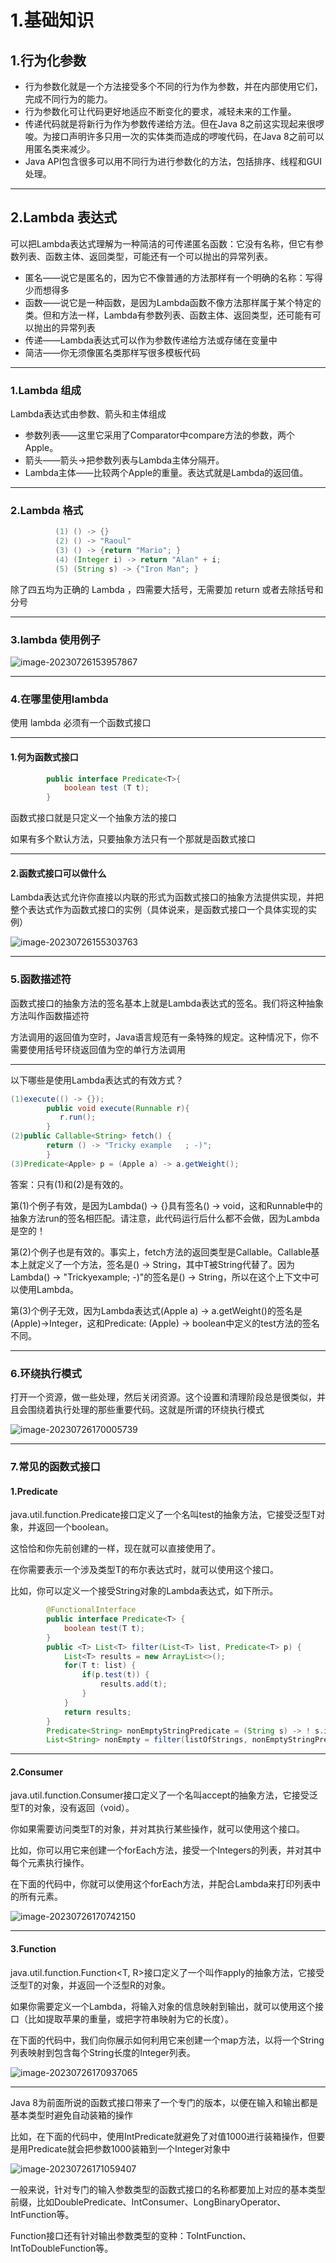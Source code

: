 # 1.基础知识

## 1.行为化参数

* 行为参数化就是一个方法接受多个不同的行为作为参数，并在内部使用它们，完成不同行为的能力。
* 行为参数化可让代码更好地适应不断变化的要求，减轻未来的工作量。
* 传递代码就是将新行为作为参数传递给方法。但在Java 8之前这实现起来很啰唆。为接口声明许多只用一次的实体类而造成的啰唆代码，在Java 8之前可以用匿名类来减少。
* Java API包含很多可以用不同行为进行参数化的方法，包括排序、线程和GUI处理。

---

## 2.Lambda 表达式

可以把Lambda表达式理解为一种简洁的可传递匿名函数：它没有名称，但它有参数列表、函数主体、返回类型，可能还有一个可以抛出的异常列表。

* 匿名——说它是匿名的，因为它不像普通的方法那样有一个明确的名称：写得少而想得多
* 函数——说它是一种函数，是因为Lambda函数不像方法那样属于某个特定的类。但和方法一样，Lambda有参数列表、函数主体、返回类型，还可能有可以抛出的异常列表
* 传递——Lambda表达式可以作为参数传递给方法或存储在变量中
* 简洁——你无须像匿名类那样写很多模板代码

---

### 1.Lambda 组成

Lambda表达式由参数、箭头和主体组成

* 参数列表——这里它采用了Comparator中compare方法的参数，两个Apple。
* 箭头——箭头->把参数列表与Lambda主体分隔开。
* Lambda主体——比较两个Apple的重量。表达式就是Lambda的返回值。

---

### 2.Lambda 格式

```java
          (1) () -> {}
          (2) () -> "Raoul"
          (3) () -> {return "Mario"; }
          (4) (Integer i) -> return "Alan" + i;
          (5) (String s) -> {"Iron Man"; }
```

除了四五均为正确的 Lambda ，四需要大括号，无需要加 return 或者去除括号和分号

---

### 3.lambda 使用例子

![image-20230726153957867](images/image-20230726153957867.png)

---

### 4.在哪里使用lambda

使用 lambda 必须有一个函数式接口

---

#### 1.何为函数式接口

```java
        public interface Predicate<T>{
            boolean test (T t);
        }
```

函数式接口就是只定义一个抽象方法的接口

如果有多个默认方法，只要抽象方法只有一个那就是函数式接口

---

#### 2.函数式接口可以做什么

Lambda表达式允许你直接以内联的形式为函数式接口的抽象方法提供实现，并把整个表达式作为函数式接口的实例（具体说来，是函数式接口一个具体实现的实例）

![image-20230726155303763](images/image-20230726155303763.png)

---

### 5.函数描述符

函数式接口的抽象方法的签名基本上就是Lambda表达式的签名。我们将这种抽象方法叫作函数描述符

方法调用的返回值为空时，Java语言规范有一条特殊的规定。这种情况下，你不需要使用括号环绕返回值为空的单行方法调用

---

以下哪些是使用Lambda表达式的有效方式？

```java 
(1)execute(() -> {});
        public void execute(Runnable r){
           r.run();
        }
(2)public Callable<String> fetch() {
        return () -> "Tricky example   ; -)";
        }
(3)Predicate<Apple> p = (Apple a) -> a.getWeight();
```

答案：只有(1)和(2)是有效的。

第(1)个例子有效，是因为Lambda() -> {}具有签名() -> void，这和Runnable中的抽象方法run的签名相匹配。请注意，此代码运行后什么都不会做，因为Lambda是空的！

第(2)个例子也是有效的。事实上，fetch方法的返回类型是Callable<String>。Callable<String>基本上就定义了一个方法，签名是() -> String，其中T被String代替了。因为Lambda() -> "Trickyexample; -)"的签名是() -> String，所以在这个上下文中可以使用Lambda。

第(3)个例子无效，因为Lambda表达式(Apple a) -> a.getWeight()的签名是(Apple)->Integer，这和Predicate<Apple>: (Apple) -> boolean中定义的test方法的签名不同。

---

### 6.环绕执行模式

打开一个资源，做一些处理，然后关闭资源。这个设置和清理阶段总是很类似，并且会围绕着执行处理的那些重要代码。这就是所谓的环绕执行模式

![image-20230726170005739](images/image-20230726170005739.png)

---

### 7.常见的函数式接口

#### 1.Predicate

java.util.function.Predicate<T>接口定义了一个名叫test的抽象方法，它接受泛型T对象，并返回一个boolean。

这恰恰和你先前创建的一样，现在就可以直接使用了。

在你需要表示一个涉及类型T的布尔表达式时，就可以使用这个接口。

比如，你可以定义一个接受String对象的Lambda表达式，如下所示。

```java
        @FunctionalInterface
        public interface Predicate<T> {
            boolean test(T t);
        }
        public <T> List<T> filter(List<T> list, Predicate<T> p) {
            List<T> results = new ArrayList<>();
            for(T t: list) {
                if(p.test(t)) {
                    results.add(t);
                }
            }
            return results;
        }
        Predicate<String> nonEmptyStringPredicate = (String s) -> ! s.isEmpty();
        List<String> nonEmpty = filter(listOfStrings, nonEmptyStringPredicate);
```

---

#### 2.Consumer

java.util.function.Consumer<T>接口定义了一个名叫accept的抽象方法，它接受泛型T的对象，没有返回（void）。

你如果需要访问类型T的对象，并对其执行某些操作，就可以使用这个接口。

比如，你可以用它来创建一个forEach方法，接受一个Integers的列表，并对其中每个元素执行操作。

在下面的代码中，你就可以使用这个forEach方法，并配合Lambda来打印列表中的所有元素。

![image-20230726170742150](images/image-20230726170742150.png)

---

#### 3.Function

java.util.function.Function<T, R>接口定义了一个叫作apply的抽象方法，它接受泛型T的对象，并返回一个泛型R的对象。

如果你需要定义一个Lambda，将输入对象的信息映射到输出，就可以使用这个接口（比如提取苹果的重量，或把字符串映射为它的长度）。

在下面的代码中，我们向你展示如何利用它来创建一个map方法，以将一个String列表映射到包含每个String长度的Integer列表。

![image-20230726170937065](images/image-20230726170937065.png)

---

Java 8为前面所说的函数式接口带来了一个专门的版本，以便在输入和输出都是基本类型时避免自动装箱的操作

比如，在下面的代码中，使用IntPredicate就避免了对值1000进行装箱操作，但要是用Predicate<Integer>就会把参数1000装箱到一个Integer对象中

![image-20230726171059407](images/image-20230726171059407.png)

一般来说，针对专门的输入参数类型的函数式接口的名称都要加上对应的基本类型前缀，比如DoublePredicate、IntConsumer、LongBinaryOperator、IntFunction等。

Function接口还有针对输出参数类型的变种：ToIntFunction<T>、IntToDoubleFunction等。